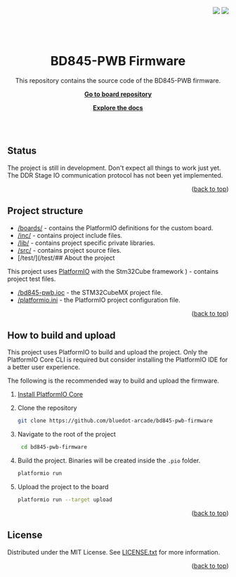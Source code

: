 <p align="right">
    <a name="readme-top"></a>
    <a href="/LICENSE.txt"><img src="https://img.shields.io/badge/license-MIT-green" /></a> <a href=""><img src="https://img.shields.io/badge/version-0.0.1-red" /></a> 
</p>
<br><br>
<p align="center">
    <h1 align="center">BD845-PWB Firmware</h1>
    <p align="center">This repository contains the source code of the BD845-PWB firmware.</p>
    <p align="center"><strong><a href="https://github.com/bluedot-arcade/bd845-pwb-board">Go to board repository</a></strong></p>
    <p align="center"><strong><a href="https://docs.bluedotarcade.com/boards/bd845-pwb">Explore the docs</a></strong></p>
    <br><br>
</p>

## Status

The project is still in development. Don't expect all things to work just yet.
The DDR Stage IO communication protocol has not been yet implemented.

<p align="right">(<a href="#readme-top">back to top</a>)</p>

## Project structure

* [/boards/](/boards/) - contains the PlatformIO definitions for the custom board.
* [/inc/](/inc/) - contains project include files.
* [/lib/](/lib/) - contains project specific private libraries.
* [/src/](/src/) - contains project source files.
* [/test/](/test/## About the project

This project uses [PlatformIO][PlatformIO Docs] with the Stm32Cube framework
) - contains project test files.
* [/bd845-pwb.ioc](/bd845-pwb.ioc) - the STM32CubeMX project file.
* [/platformio.ini](/platformio.ini) - the PlatformIO project configuration file.

<p align="right">(<a href="#readme-top">back to top</a>)</p>

## How to build and upload

This project uses PlatformIO to build and upload the project. Only the PlatformIO Core CLI is required but consider installing the PlatformIO IDE for a better user experience.

The following is the recommended way to build and upload the firmware.

1. [Install PlatformIO Core][PlatformIO Core Docs]

2. Clone the repository 
    ```bash
    git clone https://github.com/bluedot-arcade/bd845-pwb-firmware
    ```

3. Navigate to the root of the project
   ```bash
    cd bd845-pwb-firmware
    ```

4. Build the project. Binaries will be created inside the `.pio` folder.
    ```bash
    platformio run
    ```
    
5. Upload the project to the board
    ```bash
    platformio run --target upload
    ```

<p align="right">(<a href="#readme-top">back to top</a>)</p>

## License

Distributed under the MIT License. See [LICENSE.txt] for more information.

<p align="right">(<a href="#readme-top">back to top</a>)</p>

[LICENSE.txt]: /LICENSE.txt
[PlatformIO Core Docs]: https://docs.platformio.org/en/latest/core/index.html
[PlatformIO Docs]: https://docs.platformio.org/